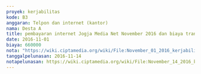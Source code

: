 ```yaml
---
proyek: kerjabilitas
kode: B3
anggaran: Telpon dan internet (kantor)
nama: Desta A
title: pembayaran internet Jogja Media Net November 2016 dan biaya transfer
date: 2016-11-01
biaya: 660000
nota: "https://wiki.ciptamedia.org/wiki/File:November_01_2016_kerjabilitas_B3_invoice_JMN_desta.JPG"
tanggalpelunasan: 2016-11-14
notapelunasan: https://wiki.ciptamedia.org/wiki/File:November_14_2016_kerjabilitas_B3_tagihan_internet_ludmilla309.jpg
---
```

